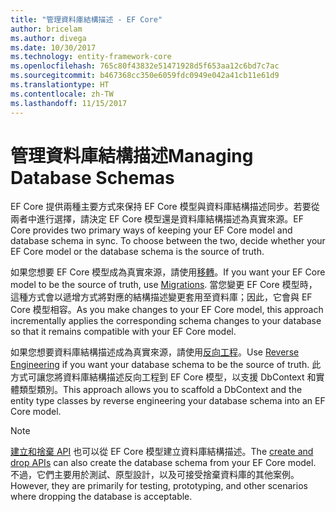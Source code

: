 ```yaml
---
title: "管理資料庫結構描述 - EF Core"
author: bricelam
ms.author: divega
ms.date: 10/30/2017
ms.technology: entity-framework-core
ms.openlocfilehash: 765c80f43832e51471928d5f653aa12c6bd7c7ac
ms.sourcegitcommit: b467368cc350e6059fdc0949e042a41cb11e61d9
ms.translationtype: HT
ms.contentlocale: zh-TW
ms.lasthandoff: 11/15/2017
---
```

# <a name="managing-database-schemas"></a><span data-ttu-id="7328f-102">管理資料庫結構描述</span><span class="sxs-lookup"><span data-stu-id="7328f-102">Managing Database Schemas</span></span>
<span data-ttu-id="7328f-103">EF Core 提供兩種主要方式來保持 EF Core 模型與資料庫結構描述同步。若要從兩者中進行選擇，請決定 EF Core 模型還是資料庫結構描述為真實來源。</span><span class="sxs-lookup"><span data-stu-id="7328f-103">EF Core provides two primary ways of keeping your EF Core model and database schema in sync. To choose between the two, decide whether your EF Core model or the database schema is the source of truth.</span></span>

<span data-ttu-id="7328f-104">如果您想要 EF Core 模型成為真實來源，請使用[移轉][1]。</span><span class="sxs-lookup"><span data-stu-id="7328f-104">If you want your EF Core model to be the source of truth, use [Migrations][1].</span></span> <span data-ttu-id="7328f-105">當您變更 EF Core 模型時，這種方式會以遞增方式將對應的結構描述變更套用至資料庫；因此，它會與 EF Core 模型相容。</span><span class="sxs-lookup"><span data-stu-id="7328f-105">As you make changes to your EF Core model, this approach incrementally applies the corresponding schema changes to your database so that it remains compatible with your EF Core model.</span></span>

<span data-ttu-id="7328f-106">如果您想要資料庫結構描述成為真實來源，請使用[反向工程][2]。</span><span class="sxs-lookup"><span data-stu-id="7328f-106">Use [Reverse Engineering][2] if you want your database schema to be the source of truth.</span></span> <span data-ttu-id="7328f-107">此方式可讓您將資料庫結構描述反向工程到 EF Core 模型，以支援 DbContext 和實體類型類別。</span><span class="sxs-lookup"><span data-stu-id="7328f-107">This approach allows you to scaffold a DbContext and the entity type classes by reverse engineering your database schema into an EF Core model.</span></span>

> [!NOTE]
> <span data-ttu-id="7328f-108">[建立和捨棄 API][3] 也可以從 EF Core 模型建立資料庫結構描述。</span><span class="sxs-lookup"><span data-stu-id="7328f-108">The [create and drop APIs][3] can also create the database schema from your EF Core model.</span></span> <span data-ttu-id="7328f-109">不過，它們主要用於測試、原型設計，以及可接受捨棄資料庫的其他案例。</span><span class="sxs-lookup"><span data-stu-id="7328f-109">However, they are primarily for testing, prototyping, and other scenarios where dropping the database is acceptable.</span></span>


  [1]: migrations/index.md
  [2]: scaffolding.md
  [3]: ensure-created.md
